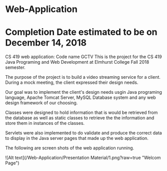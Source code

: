 # Web-Application
# Completion Date estimated to be on December 14, 2018
CS 419 web application: Code name GCTV
This is the project for the CS 419 Java Programing and Web Development at Elmhurst College Fall 2018 semester.

The purpose of the project is to build a video streaming service for a client. 
During a mock meeting, the client expressed their design needs.

Our goal was to implement the client's design needs usgin Java programing language, Apache Tomcat Server, MySQL Database system and any web
design framework of our choosing. 

Classes were designed to hold information that is would be retrieved from the database as well as static classes to retrieve the the information
and store them in instances of the classes.

Servlets were also implemented to do validate and produce the correct data to display in the Java server pages that made up the web application.

The following are screen shots of the web application running.


![Alt text](/Web-Application/Presentation Material/1.png?raw=true "Welcom Page")
